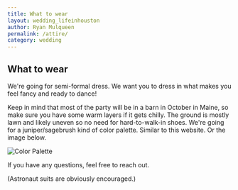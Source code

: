 ```yaml
---
title: What to wear
layout: wedding_lifeinhouston
author: Ryan Mulqueen
permalink: /attire/
category: wedding
---
```


## What to wear

We're going for semi-formal dress. 
We want you to dress in what makes you feel fancy and ready to dance!


Keep in mind that most of the party will be in a barn in October in Maine, so make sure you have some warm layers if it gets chilly.
The ground is mostly lawn and likely uneven so no need for hard-to-walk-in shoes.
We're going for a juniper/sagebrush kind of color palette. Similar to this website. Or the image below. 

<img src="/wedding/wedding_assets/palette.jpg" alt="Color Palette">


If you have any questions, feel free to reach out.

(Astronaut suits are obviously encouraged.)